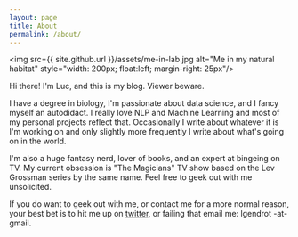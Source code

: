 ```yaml
---
layout: page
title: About
permalink: /about/
---
```



<img src={{ site.github.url }}/assets/me-in-lab.jpg alt="Me in my natural habitat" style="width: 200px; float:left; margin-right: 25px"/>

Hi there! I'm Luc, and this is my blog. Viewer beware.

I have a degree in biology, I'm passionate about data science, and I fancy myself an autodidact. I really love NLP and Machine Learning and most of my personal projects reflect that. Occasionally I write about whatever it is I'm working on and only slightly more frequently I write about what's going on in the world.

I'm also a huge fantasy nerd, lover of books, and an expert at bingeing on TV. My current obsession is "The Magicians" TV show based on the Lev Grossman series by the same name. Feel free to geek out with me unsolicited.

If you do want to geek out with me, or contact me for a more normal reason, your best bet is to hit me up on [twitter](http://twitter.com/lgendrot), or failing that email me: lgendrot -at- gmail.
